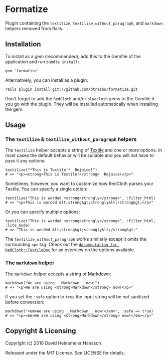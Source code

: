 Formatize
=========

Plugin containing the `textilize`, `textilize_without_paragraph`, and
`markdown` helpers removed from Rails.

Installation
------------

To install as a gem (recommended), add this to the Gemfile of the application
and run `bundle install`:

    gem 'formatize'

Alternatively, you can install as a plugin:

    rails plugin install git://github.com/dtrasbo/formatize.git

Don't forget to add the `RedCloth` and/or `bluecloth` gems to the Gemfile if
you go with the plugin. They will be installed
automatically when installing the gem.

Usage
-----

### The `textilize` & `textilize_without_paragraph` helpers

The `textilize` helper accepts a string of
[Textile](http://redcloth.org/textile) and one or more options. In most cases
the default behavior will be suitable and you will not have to pass it any options:

    textilize("*This is Textile!*  Rejoice!")
    # => "<p><strong>This is Textile!</strong>  Rejoice!</p>"

Sometimes, however, you want to customize how RedCloth parses your Textile. You
can specify a single option:

    textilize("This is worded <strong>strongly</strong>", :filter_html)
    # => "<p>This is worded &lt;strong&gt;strongly&lt;/strong&gt;</p>"

Or you can specify multiple options:

    textilize("This is worded <strong>strongly</strong>", :filter_html, :lite_mode)
    # => "This is worded &lt;strong&gt;strongly&lt;/strong&gt;"

The `textilize_without_paragraph` works similarly except it omits the
surrounding `<p>` tag. Check out the
[`documentation for RedCloth::TextileDoc`](http://redcloth.rubyforge.org/classes/RedCloth/TextileDoc.html)
for an overview on the options available.

### The `markdown` helper

The `markdown` helper accepts a string of
[Markdown](http://daringfireball.net/projects/markdown/):

    markdown("We are using __Markdown__ now!")
    # => "<p>We are using <strong>Markdown</strong> now!</p>"

If you set the `:safe` option to `true` the input string will be not sanitized
before conversion:

    markdown("<em>We are using __Markdown__ now!</em>", :safe => true)
    # => "<p><em>We are using <strong>Markdown</strong> now!</em></p>"

Copyright & Licensing
---------------------

Copyright (c) 2010 David Heinemeier Hansson

Released under the MIT License. See LICENSE for details.
